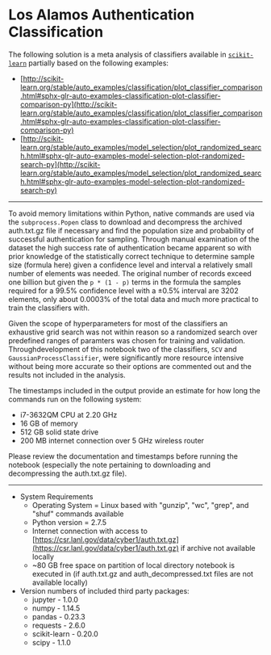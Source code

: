 # Los Alamos Authentication Classification

The following solution is a meta analysis of classifiers available in [`scikit-learn`](http://scikit-learn.org/stable/index.html) partially based on the following examples:

* [http://scikit-learn.org/stable/auto_examples/classification/plot_classifier_comparison.html#sphx-glr-auto-examples-classification-plot-classifier-comparison-py](http://scikit-learn.org/stable/auto_examples/classification/plot_classifier_comparison.html#sphx-glr-auto-examples-classification-plot-classifier-comparison-py)
* [http://scikit-learn.org/stable/auto_examples/model_selection/plot_randomized_search.html#sphx-glr-auto-examples-model-selection-plot-randomized-search-py](http://scikit-learn.org/stable/auto_examples/model_selection/plot_randomized_search.html#sphx-glr-auto-examples-model-selection-plot-randomized-search-py)
---
To avoid memory limitations within Python, native commands are used via the `subprocess.Popen` class to download and decompress the archived auth.txt.gz file if necessary and find the population size and probability of successful authentication for sampling. Through manual examination of the dataset the high success rate of authentication became apparent so with prior knowledge of the statistically correct technique to determine sample size (formula here) given a confidence level and interval a relatively small number of elements was needed. The original number of records exceed one billion but given the `p * (1 - p)` terms in the formula the samples required for a 99.5% confidence level with a ±0.5% interval are 3202 elements, only about 0.0003% of the total data and much more practical to train the classifiers with.

Given the scope of hyperparameters for most of the classifiers an exhaustive grid search was not within reason so a randomized search over predefined ranges of paramters was chosen for training and validation.  Throughdevelopment of this notebook two of the classifiers, `SCV` and `GaussianProcessClassifier`, were significantly more resource intensive without being more accurate so their options are commented out and the results not included in the analysis.

The timestamps included in the output provide an estimate for how long the commands run on the following system:

* i7-3632QM CPU at 2.20 GHz
* 16 GB of memory
* 512 GB solid state drive
* 200 MB internet connection over 5 GHz wireless router

Please review the documentation and timestamps before running the notebook (especially the note pertaining to downloading and decompressing the auth.txt.gz file).

---
* System Requirements
  * Operating System = Linux based with "gunzip", "wc", "grep", and "shuf" commands available
  * Python version = 2.7.5
  * Internet connection with access to [https://csr.lanl.gov/data/cyber1/auth.txt.gz](https://csr.lanl.gov/data/cyber1/auth.txt.gz) if archive not available locally
  * ~80 GB free space on partition of local directory notebook is executed in (if auth.txt.gz and auth_decompressed.txt files are not available locally)
* Version numbers of included third party packages:
  * jupyter - 1.0.0
  * numpy - 1.14.5
  * pandas - 0.23.3
  * requests - 2.6.0
  * scikit-learn - 0.20.0
  * scipy - 1.1.0

